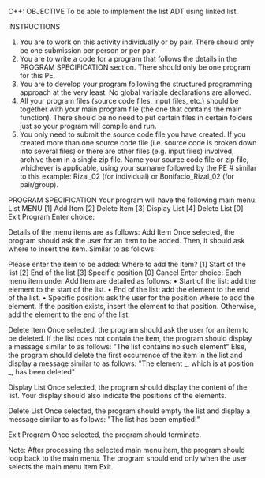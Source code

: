 C++:
OBJECTIVE
To be able to implement the list ADT using linked list.

INSTRUCTIONS
1. You are to work on this activity individually or by pair. There should only be one
submission per person or per pair.
2. You are to write a code for a program that follows the details in the PROGRAM
SPECIFICATION section. There should only be one program for this PE.
3. You are to develop your program following the structured programming approach at the
very least. No global variable declarations are allowed.
4. All your program files (source code files, input files, etc.) should be together with your
main program file (the one that contains the main function). There should be no need to
put certain files in certain folders just so your program will compile and run.
5. You only need to submit the source code file you have created. If you created more than
one source code file (i.e. source code is broken down into several files) or there are other
files (e.g. input files) involved, archive them in a single zip file. Name your source code file
or zip file, whichever is applicable, using your surname followed by the PE # similar to this
example: Rizal_02 (for individual) or Bonifacio_Rizal_02 (for pair/group).

PROGRAM SPECIFICATION
Your program will have the following main menu:
List MENU
[1] Add Item
[2] Delete Item
[3] Display List
[4] Delete List
[0] Exit Program
Enter choice:

Details of the menu items are as follows:
Add Item
Once selected, the program should ask the user for an item to be added. Then, it should ask
where to insert the item. Similar to as follows:

Please enter the item to be added:
Where to add the item?
[1] Start of the list
[2] End of the list
[3] Specific position
[0] Cancel
Enter choice:
Each menu item under Add Item are detailed as follows:
• Start of the list: add the element to the start of the list.
• End of the list: add the element to the end of the list.
• Specific position: ask the user for the position where to add the element. If the position
exists, insert the element to that position. Otherwise, add the element to the end of the
list.


Delete Item
Once selected, the program should ask the user for an item to be deleted. If the list does not
contain the item, the program should display a message similar to as follows:
"The list contains no such element"
Else, the program should delete the first occurrence of the item in the list and display a
message similar to as follows:
"The element _, which is at position _, has been deleted"


Display List
Once selected, the program should display the content of the list. Your display should also
indicate the positions of the elements.

Delete List
Once selected, the program should empty the list and display a message similar to as
follows:
"The list has been emptied!"

Exit Program
Once selected, the program should terminate.

Note: After processing the selected main menu item, the program should loop back to the
main menu. The program should end only when the user selects the main menu item Exit.